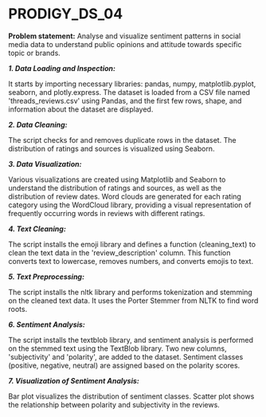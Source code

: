 # PRODIGY_DS_04

**Problem statement:** Analyse and visualize sentiment patterns in social media data to understand public opinions and attitude towards specific topic or brands.

***1. Data Loading and Inspection:***

It starts by importing necessary libraries: pandas, numpy, matplotlib.pyplot, seaborn, and plotly.express.
The dataset is loaded from a CSV file named 'threads_reviews.csv' using Pandas, and the first few rows, shape, and information about the dataset are displayed.

***2. Data Cleaning:***

The script checks for and removes duplicate rows in the dataset.
The distribution of ratings and sources is visualized using Seaborn.

***3. Data Visualization:***

Various visualizations are created using Matplotlib and Seaborn to understand the distribution of ratings and sources, as well as the distribution of review dates.
Word clouds are generated for each rating category using the WordCloud library, providing a visual representation of frequently occurring words in reviews with different ratings.

***4. Text Cleaning:***

The script installs the emoji library and defines a function (cleaning_text) to clean the text data in the 'review_description' column. This function converts text to lowercase, removes numbers, and converts emojis to text.

***5. Text Preprocessing:***

The script installs the nltk library and performs tokenization and stemming on the cleaned text data. It uses the Porter Stemmer from NLTK to find word roots.

***6. Sentiment Analysis:***

The script installs the textblob library, and sentiment analysis is performed on the stemmed text using the TextBlob library. Two new columns, 'subjectivity' and 'polarity', are added to the dataset.
Sentiment classes (positive, negative, neutral) are assigned based on the polarity scores.

***7. Visualization of Sentiment Analysis:***

Bar plot visualizes the distribution of sentiment classes.
Scatter plot shows the relationship between polarity and subjectivity in the reviews.
